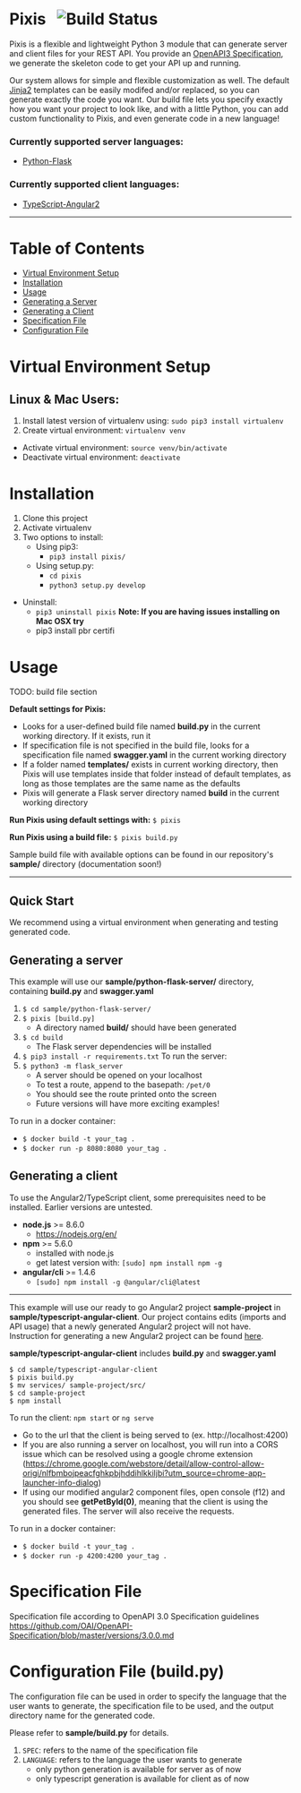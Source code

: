 # **Pixis**  &nbsp; ![Build Status](https://travis-ci.org/microservice-tools/pixis.svg?branch=dev)

Pixis is a flexible and lightweight Python 3 module that can generate server and client files for your REST API. You provide an [OpenAPI3 Specification](https://github.com/OAI/OpenAPI-Specification/blob/master/versions/3.0.0.md), we generate the skeleton code to get your API up and running.

Our system allows for simple and flexible customization as well. The default [Jinja2](http://jinja.pocoo.org/docs/2.10/) templates can be easily modifed and/or replaced, so you can generate exactly the code you want. Our build file lets you specify exactly how you want your project to look like, and with a little Python, you can add custom functionality to Pixis, and even generate code in a new language!

### Currently supported server languages: 
- [Python-Flask](http://flask.pocoo.org/)

### Currently supported client languages: 
- [TypeScript-Angular2](https://angular.io/)
---

# Table of Contents
* [Virtual Environment Setup](#virtual-environment-setup)
* [Installation](#installation)
* [Usage](#usage)
* [Generating a Server](#generating-a-server)
* [Generating a Client](#generating-a-client)
* [Specification File](#specification-file)
* [Configuration File](#configuration-file)

# Virtual Environment Setup
## Linux & Mac Users:
1. Install latest version of virtualenv using: `sudo pip3 install virtualenv`
2. Create virtual environment: 
`virtualenv venv`
- Activate virtual environment: 
`source venv/bin/activate`
- Deactivate virtual environment:
`deactivate`
# Installation
1. Clone this project
2. Activate virtualenv
3. Two options to install: 
    - Using pip3:
        - `pip3 install pixis/`
    - Using setup.py:
        - `cd pixis`
        - `python3 setup.py develop`
- Uninstall:
    - `pip3 uninstall pixis`
**Note: If you are having issues installing on Mac OSX try**
    - pip3 install pbr certifi
# Usage
TODO: build file section

**Default settings for Pixis:**
- Looks for a user-defined build file named **build.py** in the current working directory. If it exists, run it
- If specification file is not specified in the build file, looks for a specification file named **swagger.yaml** in the current working directory
- If a folder named **templates/** exists in current working directory, then Pixis will use templates inside that folder instead of default templates, as long as those templates are the same name as the defaults
- Pixis will generate a Flask server directory named **build** in the current working directory

**Run Pixis using default settings with:** `$ pixis`

**Run Pixis using a build file:** `$ pixis build.py`

Sample build file with available options can be found in our repository's **sample/** directory (documentation soon!)

---

## **Quick Start**

We recommend using a virtual environment when generating and testing generated code.

## Generating a server

This example will use our **sample/python-flask-server/** directory, containing **build.py** and **swagger.yaml**

1.   `$ cd sample/python-flask-server/`
2.   `$ pixis [build.py]`
      - A directory named **build/** should have been generated
3.   `$ cd build`
      - The Flask server dependencies will be installed
4.   `$ pip3 install -r requirements.txt`
      To run the server:
5.   `$ python3 -m flask_server`
      - A server should be opened on your localhost
      - To test a route, append to the basepath: `/pet/0`
      - You should see the route printed onto the screen
      - Future versions will have more exciting examples!
    
To run in a docker container:
-   `$ docker build -t your_tag .`
-   `$ docker run -p 8080:8080 your_tag .`

## Generating a client
To use the Angular2/TypeScript client, some prerequisites need to be installed. Earlier versions are untested.
- **node.js** >= 8.6.0 
    - https://nodejs.org/en/
- **npm** >= 5.6.0 
    - installed with node.js
    - get latest version with: `[sudo] npm install npm -g`
- **angular/cli** >= 1.4.6 
    - `[sudo] npm install -g @angular/cli@latest`

---

This example will use our ready to go Angular2 project **sample-project** in **sample/typescript-angular-client**. Our project contains edits (imports and API usage) that a newly generated Angular2 project will not have. Instruction for generating a new Angular2 project can be found [here](https://cli.angular.io/).

**sample/typescript-angular-client** includes **build.py** and **swagger.yaml**

```
$ cd sample/typescript-angular-client
$ pixis build.py
$ mv services/ sample-project/src/
$ cd sample-project
$ npm install
```
To run the client: `npm start` or `ng serve`
- Go to the url that the client is being served to (ex. http://localhost:4200)
- If you are also running a server on localhost, you will run into a CORS issue which can be resolved using a google chrome extension (https://chrome.google.com/webstore/detail/allow-control-allow-origi/nlfbmbojpeacfghkpbjhddihlkkiljbi?utm_source=chrome-app-launcher-info-dialog)
- If using our modified angular2 component files, open console (f12) and you should see **getPetById(0)**, meaning that the client is using the generated files. The server will also receive the requests.

To run in a docker container:
- `$ docker build -t your_tag .`
- `$ docker run -p 4200:4200 your_tag .`


# Specification File
Specification file according to OpenAPI 3.0 Specification guidelines
https://github.com/OAI/OpenAPI-Specification/blob/master/versions/3.0.0.md

# Configuration File (build.py)
The configuration file can be used in order to specify the language that the user wants to generate, the specification file to be used, and the output directory name for the generated code.

Please refer to **sample/build.py** for details.

1. `SPEC`: refers to the name of the specification file
2. `LANGUAGE`: refers to the language the user wants to generate
    - only python generation is available for server as of now
    - only typescript generation is available for client as of now
